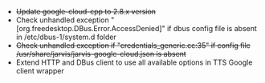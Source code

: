 
* ~~Update google-cloud-cpp to 2.8.x version~~
* Check unhandled exception "[org.freedesktop.DBus.Error.AccessDenied]" if dbus config file is absent in /etc/dbus-1/system.d folder
* ~~Check unhandled exception if "credentials_generic.cc:35" if config file /usr/share/jarvis/jarvis-google-cloud.json is absent~~
* Extend HTTP and DBus client to use all available options in TTS Google client wrapper